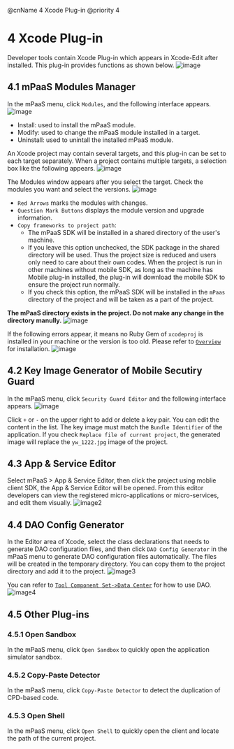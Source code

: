 @cnName 4 Xcode Plug-in
@priority 4

# 4 Xcode Plug-in
Developer tools contain Xcode Plug-in which appears in Xcode-Edit after installed. This plug-in provides functions as shown below. 
![image](https://os.alipayobjects.com/rmsportal/YkBdAXhxuZUyCsB.png)

## 4.1 mPaaS Modules Manager
In the mPaaS menu, click `Modules`, and the following interface appears. 
![image](https://os.alipayobjects.com/rmsportal/wXMUTAhCjtgsGWm.png)
* Install: used to install the mPaaS module.
* Modify: used to change the mPaaS module installed in a target. 
* Uninstall: used to unintall the installed mPaaS module.  

An Xcode project may contain several targets, and this plug-in can be set to each target separately. When a project contains multiple targets, a selection box like the following appears. 
![image](https://os.alipayobjects.com/rmsportal/jgMjrDUEBMqzbeY.png)

The Modules window appears after you select the target. Check the modules you want and select the versions. 
![image](https://os.alipayobjects.com/rmsportal/FghyLxaAYtnJpTt.png)

* `Red Arrows` marks the modules with changes. 
* `Question Mark Buttons` displays the module version and upgrade information. 
* `Copy frameworks to project path`:
	* The mPaaS SDK will be installed in a shared directory of the user's machine.
	* If you leave this option unchecked, the SDK package in the shared directory will be used. Thus the project size is reduced and users only need to care about their own codes. When the project is run in other machines without mobile SDK, as long as the machine has Mobile plug-in installed, the plug-in will download the mobile SDK to ensure the project run normally. 
	* If you check this option, the mPaaS SDK will be installed in the `mPaas` directory of the project and will be taken as a part of the project. 
	

__The mPaaS directory exists in the project. Do not make any change in the directory manully.__
![image](https://os.alipayobjects.com/rmsportal/qPbFqgSlliJtDoR.png)

If the following errors appear, it means no Ruby Gem of `xcodeproj` is installed in your machine or the version is too old. Please refer to [`Overview`](./summary.md) for installation. 
![image](https://os.alipayobjects.com/rmsportal/unDugLrCfUqQNEu.png)


## 4.2 Key Image Generator of Mobile Secutiry Guard 
In the mPaaS menu, click `Security Guard Editor` and the following interface appears. 
![image](https://os.alipayobjects.com/rmsportal/pFjLIjPvIOVCpLd.png)
	
Click `+` or `-` on the upper right to add or delete a key pair. You can edit the content in the list. The key image must match the `Bundle Identifier` of the application. If you check `Replace file of current project`, the generated image will replace the `yw_1222.jpg` image of the project. 


## 4.3 App & Service Editor
Select mPaaS > App & Service Editor, then click the project using moblie client SDK, the App & Service Editor will be opened. From this editor developers can view the registered micro-applications or micro-services, and edit them visually. 
![image2](https://t.alipayobjects.com/images/rmsweb/T13MliXm0jXXXXXXXX.png)

## 4.4 DAO Config Generator
In the Editor area of Xcode, select the class declarations that needs to generate DAO configuration files, and then click `DAO Config Generator` in the mPaaS menu to generate DAO configuration files automatically. The files will be created in the temporary directory. You can copy them to the project directory and add it to the project. 
![image3](https://t.alipayobjects.com/images/rmsweb/T1K4hiXe4cXXXXXXXX.png)

You can refer to [`Tool Component Set->Data Center`](../tools/data_center/summary.md) for how to use DAO. 
![image4](https://t.alipayobjects.com/images/rmsweb/T133hiXfJkXXXXXXXX.png)


## 4.5 Other Plug-ins

### 4.5.1 Open Sandbox
In the mPaaS menu, click `Open Sandbox` to quickly open the application simulator sandbox.


### 4.5.2 Copy-Paste Detector
In the mPaaS menu, click `Copy-Paste Detector` to detect the duplication of CPD-based code. 


### 4.5.3 Open Shell
In the mPaaS menu, click `Open Shell` to quickly open the client and locate the path of the current project. 

